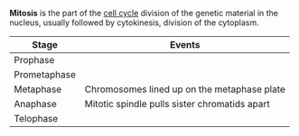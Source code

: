 **Mitosis** is the part of the [cell cycle](./) division of the genetic material in the nucleus, usually followed by cytokinesis, division of the cytoplasm.

|Stage|Events|
|-----|------|
|Prophase||
|Prometaphase||
|Metaphase|Chromosomes lined up on the metaphase plate|
|Anaphase|Mitotic spindle pulls sister chromatids apart|
|Telophase||
